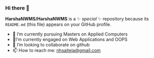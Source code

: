 ### Hi there 👋


 **HarshaNWMS/HarshaNWMS** is a ✨ _special_ ✨ repository because its `README.md` (this file) appears on your GitHub profile.

- 🔭 I’m currently pursuing Masters on Applied Computers
- 🌱I’m currently engaged on Web Applications and OOPS
- 👯 I’m looking to collaborate on github
- 📫 How to reach me: nhsaiteja@gmail.com



